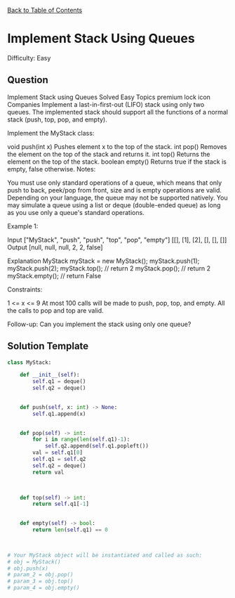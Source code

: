 [Back to Table of Contents](../../README.md)

# Implement Stack Using Queues
Difficulty: Easy

## Question
Implement Stack using Queues
Solved
Easy
Topics
premium lock icon
Companies
Implement a last-in-first-out (LIFO) stack using only two queues. The implemented stack should support all the functions of a normal stack (push, top, pop, and empty).

Implement the MyStack class:

void push(int x) Pushes element x to the top of the stack.
int pop() Removes the element on the top of the stack and returns it.
int top() Returns the element on the top of the stack.
boolean empty() Returns true if the stack is empty, false otherwise.
Notes:

You must use only standard operations of a queue, which means that only push to back, peek/pop from front, size and is empty operations are valid.
Depending on your language, the queue may not be supported natively. You may simulate a queue using a list or deque (double-ended queue) as long as you use only a queue's standard operations.
 

Example 1:

Input
["MyStack", "push", "push", "top", "pop", "empty"]
[[], [1], [2], [], [], []]
Output
[null, null, null, 2, 2, false]

Explanation
MyStack myStack = new MyStack();
myStack.push(1);
myStack.push(2);
myStack.top(); // return 2
myStack.pop(); // return 2
myStack.empty(); // return False
 

Constraints:

1 <= x <= 9
At most 100 calls will be made to push, pop, top, and empty.
All the calls to pop and top are valid.
 

Follow-up: Can you implement the stack using only one queue?

## Solution Template
```python
class MyStack:

    def __init__(self):
        self.q1 = deque()
        self.q2 = deque()
        

    def push(self, x: int) -> None:
        self.q1.append(x)
        

    def pop(self) -> int:
        for i in range(len(self.q1)-1):
            self.q2.append(self.q1.popleft())
        val = self.q1[0]
        self.q1 = self.q2
        self.q2 = deque()
        return val

        

    def top(self) -> int:
        return self.q1[-1]
        

    def empty(self) -> bool:
        return len(self.q1) == 0
        


# Your MyStack object will be instantiated and called as such:
# obj = MyStack()
# obj.push(x)
# param_2 = obj.pop()
# param_3 = obj.top()
# param_4 = obj.empty()
```
